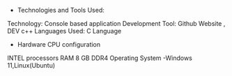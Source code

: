 
* Technologies and Tools Used:

Technology: Console based application
Development Tool: Github Website , DEV c++
Languages Used: C Language

* Hardware CPU configuration

INTEL processors
RAM 8 GB DDR4 Operating System -Windows 11,Linux(Ubuntu)